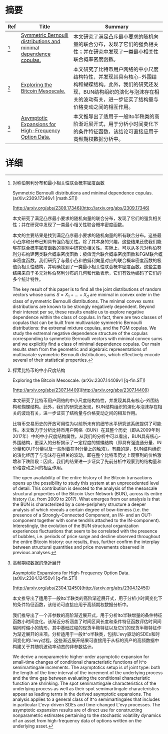 # 摘要

| Ref | Title | Summary |
| --- | --- | --- |
| [^1] | [Symmetric Bernoulli distributions and minimal dependence copulas.](http://arxiv.org/abs/2309.17346) | 本文研究了满足凸序最小要求的随机向量的联合分布，发现了它们的强负相关性；并在研究中发现了一类最小相关性联合概率密度函数。 |
| [^2] | [Exploring the Bitcoin Mesoscale.](http://arxiv.org/abs/2307.14409) | 本文研究了比特币用户网络的中小尺度结构特性，并发现其具有核心-外围结构和蝴蝶结构。此外，我们的研究还发现，BUN结构组织的演化与泡沫存在相关的波动有关，进一步证实了结构量与价格变动之间的相互作用。 |
| [^3] | [Asymptotic Expansions for High-Frequency Option Data.](http://arxiv.org/abs/2304.12450) | 本文推导出了适用于一般Ito半鞅类的高阶渐近展开式，用于分析小时间变化下的条件特征函数，该结论可直接应用于高频期权数据分析中。 |

# 详细

[^1]: 对称伯努利分布和最小相关性联合概率密度函数

    Symmetric Bernoulli distributions and minimal dependence copulas. (arXiv:2309.17346v1 [math.ST])

    [http://arxiv.org/abs/2309.17346](http://arxiv.org/abs/2309.17346)

    本文研究了满足凸序最小要求的随机向量的联合分布，发现了它们的强负相关性；并在研究中发现了一类最小相关性联合概率密度函数。

    

    本文的主要结果是找到满足凸序最小要求的随机向量的所有联合分布。这些最小凸序和分布已知具有强负相关性。除了其本身的兴趣，这些结果还使我们能够在联合概率密度函数的类别中研究负相关性。实际上，可以从多元对称伯努利分布构建两类联合概率密度函数：极值混合联合概率密度函数和FGM联合概率密度函数。我们研究了与最小凸和伯努利向量对应的联合概率密度函数的极值负相关性结构，并明确找到了一类最小相关性联合概率密度函数。这些主要结果来自于多元对称伯努利分布的几何和代数表示，它们有效地编码了它们的多个统计特性。

    The key result of this paper is to find all the joint distributions of random vectors whose sums $S=X_1+\ldots+X_d$ are minimal in convex order in the class of symmetric Bernoulli distributions. The minimal convex sums distributions are known to be strongly negatively dependent. Beyond their interest per se, these results enable us to explore negative dependence within the class of copulas. In fact, there are two classes of copulas that can be built from multivariate symmetric Bernoulli distributions: the extremal mixture copulas, and the FGM copulas. We study the extremal negative dependence structure of the copulas corresponding to symmetric Bernoulli vectors with minimal convex sums and we explicitly find a class of minimal dependence copulas. Our main results stem from the geometric and algebraic representations of multivariate symmetric Bernoulli distributions, which effectively encode several of their statistical properties.
    
[^2]: 探索比特币的中小尺度结构

    Exploring the Bitcoin Mesoscale. (arXiv:2307.14409v1 [q-fin.ST])

    [http://arxiv.org/abs/2307.14409](http://arxiv.org/abs/2307.14409)

    本文研究了比特币用户网络的中小尺度结构特性，并发现其具有核心-外围结构和蝴蝶结构。此外，我们的研究还发现，BUN结构组织的演化与泡沫存在相关的波动有关，进一步证实了结构量与价格变动之间的相互作用。

    

    比特币交易历史的开放可用性为以前所未有的细节水平研究该系统提供了可能性。本文致力于分析比特币用户网络（BUN）在其整个历史（即从2009年到2017年）中的中小尺度结构属性。从我们的分析中可以看出，BUN具有核心-外围结构，更深入的分析揭示了一定程度的蝴蝶结构（即具有强连通分量、IN分量和OUT分量以及一些附着在IN分量上的触须）。有趣的是，BUN结构组织的演化经历了与泡沫存在相关的波动，即在整个比特币历史上观察到的价格激增和下跌阶段：因此，我们的结果进一步证实了先前分析中观察到的结构量和价格变动之间的相互作用。

    The open availability of the entire history of the Bitcoin transactions opens up the possibility to study this system at an unprecedented level of detail. This contribution is devoted to the analysis of the mesoscale structural properties of the Bitcoin User Network (BUN), across its entire history (i.e. from 2009 to 2017). What emerges from our analysis is that the BUN is characterized by a core-periphery structure a deeper analysis of which reveals a certain degree of bow-tieness (i.e. the presence of a Strongly-Connected Component, an IN- and an OUT-component together with some tendrils attached to the IN-component). Interestingly, the evolution of the BUN structural organization experiences fluctuations that seem to be correlated with the presence of bubbles, i.e. periods of price surge and decline observed throughout the entire Bitcoin history: our results, thus, further confirm the interplay between structural quantities and price movements observed in previous analyses.
    
[^3]: 高频期权数据的渐近展开

    Asymptotic Expansions for High-Frequency Option Data. (arXiv:2304.12450v1 [q-fin.ST])

    [http://arxiv.org/abs/2304.12450](http://arxiv.org/abs/2304.12450)

    本文推导出了适用于一般Ito半鞅类的高阶渐近展开式，用于分析小时间变化下的条件特征函数，该结论可直接应用于高频期权数据分析中。

    

    我们推导出了一个非参数的高阶渐近展开式，用于分析Ito半鞅增量的条件特征函数小时间变化。该渐近分析涵盖了时间区间长度和条件特征函数评估时间间隔同时缩小的情形，其中基础过程的现货半鞅特征以及它们的现货半鞅特征作为渐近展开的主项。分析适用于一般It\^o半鞅类，包括L\'evy驱动的SDEs和时间变化的L\'evy过程。这些渐近展开结果可直接用于从标的资产的高频数据中构建关于其随机波动率动态的非参数估计。

    We derive a nonparametric higher-order asymptotic expansion for small-time changes of conditional characteristic functions of It\^o semimartingale increments. The asymptotics setup is of joint type: both the length of the time interval of the increment of the underlying process and the time gap between evaluating the conditional characteristic function are shrinking. The spot semimartingale characteristics of the underlying process as well as their spot semimartingale characteristics appear as leading terms in the derived asymptotic expansions. The analysis applies to a general class of It\^o semimartingales that includes in particular L\'evy-driven SDEs and time-changed L\'evy processes. The asymptotic expansion results are of direct use for constructing nonparametric estimates pertaining to the stochastic volatility dynamics of an asset from high-frequency data of options written on the underlying asset.
    

